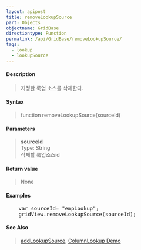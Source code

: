 ```yaml
---
layout: apipost
title: removeLookupSource
part: Objects
objectname: GridBase
directiontype: Function
permalink: /api/GridBase/removeLookupSource/
tags:
  - lookup
  - lookupSource
---
```



#### Description

> 지정한 룩업 소스를 삭제한다.

#### Syntax

> function removeLookupSource(sourceId)

#### Parameters

> **sourceId**  
> Type: String  
> 삭제할 룩업소스id  

#### Return value

> None

#### Examples 

<pre class="prettyprint">
    var sourceId= "empLookup";
    gridView.removeLookupSource(sourceId);
</pre>

#### See Also
> [addLookupSource](/api/GridBase/addLookupSource), [ColumnLookup Demo](http://demo.realgrid.com/Demo/ColumnLookup)